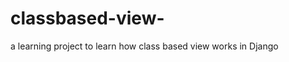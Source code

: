 classbased-view-
================

a learning project to learn how class based view works in Django 
